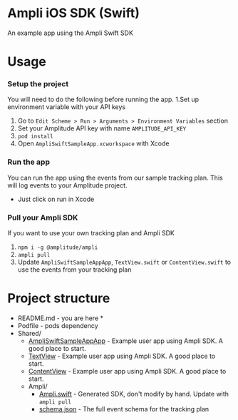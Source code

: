 # Ampli iOS SDK (Swift)
An example app using the Ampli Swift SDK

# Usage

### Setup the project
You will need to do the following before running the app.
1.Set up environment variable with your API keys
   1. Go to `Edit Scheme > Run > Arguments > Environment Variables` section
   2. Set your Amplitude API key with name `AMPLITUDE_API_KEY`
2. `pod install`
3. Open `AmpliSwiftSampleApp.xcworkspace` with Xcode

### Run the app
You can run the app using the events from our sample tracking plan.
This will log events to your Amplitude project.
* Just click on run in Xcode

### Pull your Ampli SDK
If you want to use your own tracking plan and Ampli SDK
1. `npm i -g @amplitude/ampli`
2. `ampli pull`
3. Update `AmpliSwiftSampleAppApp`, `TextView.swift` or `ContentView.swift` to use the events from your tracking plan

# Project structure
* README.md - you are here *
* Podfile - pods dependency
* Shared/ 
  * [AmpliSwiftSampleAppApp](Shared/AmpliSwiftSampleAppApp.swift) - Example user app using Ampli SDK. A good place to start.
  * [TextView](Shared/TextView.swift) - Example user app using Ampli SDK. A good place to start.
  * [ContentView](Shared/ContentView.swift) - Example user app using Ampli SDK. A good place to start.
  * Ampli/
    * [Ampli.swift](Shared/Ampli/Ampli.swift) - Generated SDK, don't modify by hand. Update with `ampli pull`
    * [schema.json](Shared/Ampli/schema.json) - The full event schema for the tracking plan